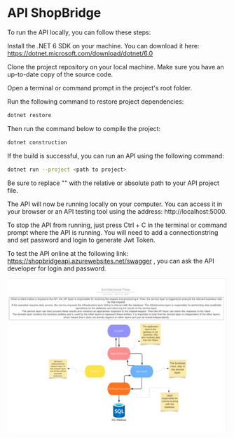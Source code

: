 # API ShopBridge

To run the API locally, you can follow these steps:

Install the .NET 6 SDK on your machine. You can download it here: https://dotnet.microsoft.com/download/dotnet/6.0

Clone the project repository on your local machine. Make sure you have an up-to-date copy of the source code.

Open a terminal or command prompt in the project's root folder.

Run the following command to restore project dependencies:

```sh
dotnet restore
```


Then run the command below to compile the project:

```sh
dotnet construction
```

If the build is successful, you can run an API using the following command:

```sh
dotnet run --project <path to project>
```


Be sure to replace "<path to project>" with the relative or absolute path to your API project file.

The API will now be running locally on your computer. You can access it in your browser or an API testing tool using the address: http://localhost:5000.

To stop the API from running, just press Ctrl + C in the terminal or command prompt where the API is running.
You will need to add a connectionstring and set password and login to generate Jwt Token.

  To test the API online at the following link: https://shopbridgeapi.azurewebsites.net/swagger , you can ask the API developer for login and password.
  
 
  ![alt text](https://github.com/ArielLopes888/API_ShopBridge/blob/master/Diagram%20Flow.jpeg)
